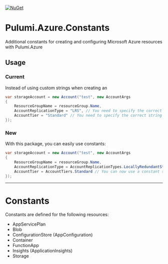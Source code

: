 [![NuGet](https://buildstats.info/nuget/Pulumi.Azure.Constants)](https://www.nuget.org/packages/Pulumi.Azure.Constants)

# Pulumi.Azure.Constants
Additional constants for creating and configuring Microsoft Azure resources with Pulumi.Azure

## Usage

### Current
Instead of using custom strings when creating an 
``` c#
var storageAccount = new Account("test", new AccountArgs
{
    ResourceGroupName = resourceGroup.Name,
    AccountReplicationType = "LRS", // You need to specify the correct string here
    AccountTier = "Standard" // You need to specify the correct string here
});
```

### New
With this package, you can easily use constants:
``` c#
var storageAccount = new Account("test", new AccountArgs
{
    ResourceGroupName = resourceGroup.Name,
    AccountReplicationType = AccountReplicationTypes.LocallyRedundantStorage, // You can now use a constant string here
    AccountTier = AccountTiers.Standard // You can now use a constant string here
});
```

***

# Constants
Constants are defined for the following resources:
- AppServicePlan
- Blob
- ConfigurationStore (AppConfiguration)
- Container
- FunctionApp
- Insights (ApplicationInsights)
- Storage